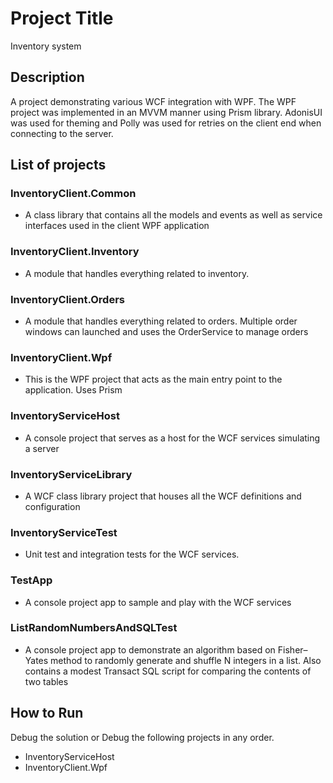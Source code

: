 # Project Title

Inventory system

## Description

A project demonstrating various WCF integration with WPF. The WPF project was implemented in an MVVM manner using Prism library. AdonisUI was used for theming and Polly was used for retries on the client end when connecting to the server.

## List of projects

### InventoryClient.Common

* A class library that contains all the models and events as well as service interfaces used in the client WPF application

### InventoryClient.Inventory

* A module that handles everything related to inventory.

### InventoryClient.Orders

* A module that handles everything related to orders. Multiple order windows can launched and uses the OrderService to manage orders

### InventoryClient.Wpf

* This is the WPF project that acts as the main entry point to the application. Uses Prism

### InventoryServiceHost

* A console project that serves as a host for the WCF services simulating a server

### InventoryServiceLibrary

* A WCF class library project that houses all the WCF definitions and configuration

### InventoryServiceTest

* Unit test and integration tests for the WCF services.

### TestApp

* A console project app to sample and play with the WCF services

### ListRandomNumbersAndSQLTest

* A console project app to demonstrate an algorithm based on Fisher–Yates method to randomly generate and shuffle N integers in a list. Also contains a modest Transact SQL script for comparing the contents of two tables

## How to Run

Debug the solution or Debug the following projects in any order. 
* InventoryServiceHost
* InventoryClient.Wpf





